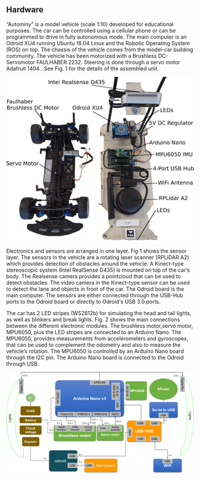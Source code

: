 ## Hardware

“Autominy” is a model vehicle (scale 1:10) developed for educational purposes. The car can be controlled using a cellular phone or can be programmed to drive in fully autonomous mode. The main computer is an Odroid XU4 running Ubuntu 18.04 Linux and the Robotic Operating System (ROS) on top. The chassis of the vehicle comes from the model-car building community. The vehicle has been motorized with a Brushless DC-Servomotor FAULHABER 2232. Steering is done through a servo motor Adafruit 1404 . See Fig. 1 for the details of the assembled unit.

![hardware](img/hardware.jpg)

Electronics and sensors are arranged in one layer. Fig 1 shows the sensor layer. The sensors in the vehicle are a rotating laser scanner (RPLIDAR A2) which provides detection of obstacles around the vehicle. A Kinect-type stereoscopic system (Intel RealSense D435) is mounted on top of the car’s body. The Realsense camera provides a pointcloud that can be used to detect obstacles. The video camera in the Kinect-type sensor can be used to detect the lane and objects in front of the car. The Odroid board is the main computer. The sensors are either connected through the USB-Hub ports to the Odroid board or directly to Odroid's USB 3.0 ports.

The car has 2 LED stripes (WS2812b) for simulating the head and tail lights, as well as blinkers and break lights. Fig. 2 shows the main connections between the different electronic modules. The brushless motor,servo motor, MPU6050, plus the LED stripes are connected to an Arduino Nano. The MPU6050, provides measurements from accelerometers and gyroscopes, that can be used to complement the odometry and also to measure the vehicle’s rotation. The MPU6050 is controlled by an Arduino Nano board through the I2C pin. The Arduino Nano board is connected to the Odroid through USB.

![diagram](img/diagram.png)
